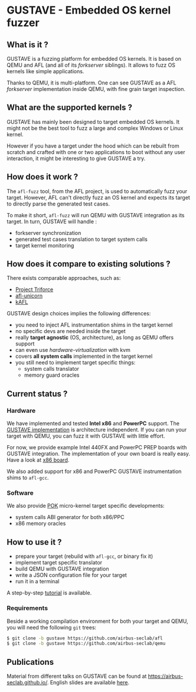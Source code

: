 # GUSTAVE - Embedded OS kernel fuzzer

## What is it ?

GUSTAVE is a fuzzing platform for embedded OS kernels. It is based on
QEMU and AFL (and all of its *forkserver* siblings). It allows to fuzz
OS kernels like simple applications.

Thanks to QEMU, it is multi-platform. One can see GUSTAVE as a AFL
*forkserver* implementation inside QEMU, with fine grain target
inspection.

## What are the supported kernels ?

GUSTAVE has mainly been designed to target embedded OS kernels. It
might not be the best tool to fuzz a large and complex Windows or
Linux kernel.

However if you have a target under the hood which can be rebuilt from
scratch and crafted with one or two applications to boot without any
user interaction, it might be interesting to give GUSTAVE a try.


## How does it work ?

The `afl-fuzz` tool, from the AFL project, is used to automatically
fuzz your target. However, AFL can't directly fuzz an OS kernel and
expects its target to directly parse the generated test cases.

To make it short, `afl-fuzz` will run QEMU with GUSTAVE integration as its
target. In turn, GUSTAVE will handle :
- forkserver synchronization
- generated test cases translation to target system calls
- target kernel monitoring

## How does it compare to existing solutions ?

There exists comparable approaches, such as:
- [Project Triforce](https://www.nccgroup.trust/us/about-us/newsroom-and-events/blog/2016/june/project-triforce-run-afl-on-everything/)
- [afl-unicorn](https://hackernoon.com/afl-unicorn-fuzzing-arbitrary-binary-code-563ca28936bf)
- [kAFL](https://www.usenix.org/system/files/conference/usenixsecurity17/sec17-schumilo.pdf)

GUSTAVE design choices implies the following differences:
- you need to inject AFL instrumentation shims in the target kernel
- no specific devs are needed inside the target
- really **target agnostic** (OS, architecture), as long as QEMU offers support
- can even use *hardware-virtualization* with kvm
- covers **all system calls** implemented in the target kernel
- you still need to implement target specific things:
  - system calls translator
  - memory guard oracles

## Current status ?

### Hardware

We have implemented and tested **Intel x86** and **PowerPC** support.
The [GUSTAVE
implementation](https://github.com/airbus-seclab/qemu/tree/gustave/hw/fuzz)
is architecture independent. If you can run your target with QEMU, you
can fuzz it with GUSTAVE with little effort.

For now, we provide example Intel 440FX and PowerPC PREP boards with
GUSTAVE integration. The implementation of your own board is really
easy. Have a look at [x86
board](https://github.com/airbus-seclab/qemu/blob/gustave/hw/i386/fuzz/afl.c).

We also added support for x86 and PowerPC GUSTAVE instrumentation
shims to `afl-gcc`.


### Software

We also provide [POK](https://pok-kernel.github.io/) micro-kernel
target specific developments:

- system calls ABI generator for both x86/PPC
- x86 memory oracles


## How to use it ?

- prepare your target (rebuild with `afl-gcc`, or binary fix it)
- implement target specific translator
- build QEMU with GUSTAVE integration
- write a JSON configuration file for your target
- run it in a terminal

A step-by-step [tutorial](doc/README.md) is available.

### Requirements

Beside a working compilation environment for both your target and
QEMU, you will need the following `git` trees:

```bash
$ git clone -b gustave https://github.com/airbus-seclab/afl
$ git clone -b gustave https://github.com/airbus-seclab/qemu
```

## Publications

Material from different talks on GUSTAVE can be found at
https://airbus-seclab.github.io/. English slides are available
[here](https://airbus-seclab.github.io/GUSTAVE_thcon/GUSTAVE_thcon.pdf).

